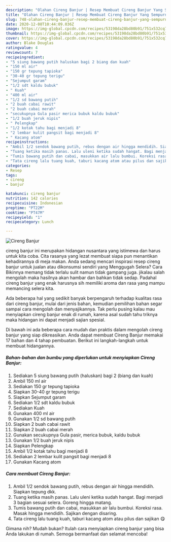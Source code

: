```yaml
---
description: "Olahan Cireng Banjur | Resep Membuat Cireng Banjur Yang Sempurna"
title: "Olahan Cireng Banjur | Resep Membuat Cireng Banjur Yang Sempurna"
slug: 748-olahan-cireng-banjur-resep-membuat-cireng-banjur-yang-sempurna
date: 2020-12-08T10:44:09.036Z
image: https://img-global.cpcdn.com/recipes/53198da28bd80b91/751x532cq70/cireng-banjur-foto-resep-utama.jpg
thumbnail: https://img-global.cpcdn.com/recipes/53198da28bd80b91/751x532cq70/cireng-banjur-foto-resep-utama.jpg
cover: https://img-global.cpcdn.com/recipes/53198da28bd80b91/751x532cq70/cireng-banjur-foto-resep-utama.jpg
author: Blake Douglas
ratingvalue: 4
reviewcount: 7
recipeingredient:
- "5 siung bawang putih haluskan bagi 2 biang dan kuah"
- "150 ml air"
- "150 gr tepung tapioka"
- "30-40 gr tepung terigu"
- "Sejumput garam"
- "1/2 sdt kaldu bubuk"
- " Kuah"
- "400 ml air"
- "1/2 sd bawang putih"
- "2 buah cabai rawit"
- "2 buah cabai merah"
- "secukupnya Gula pasir merica bubuk kaldu bubuk"
- "1/2 buah jeruk nipis"
- " Pelengkap"
- "1/2 kotak tahu bagi menjadi 8"
- "2 lembar kulit pangsit bagi menjadi 8"
- " Kacang atom"
recipeinstructions:
- "Ambil 1/2 sendok bawang putih, rebus dengan air hingga mendidih. Siapkan tepung dkk."
- "Tuang ketika masih panas. Lalu uleni ketika sudah hangat. Bagi menjadi 3 bagian sesuai selera. Goreng hingga matang."
- "Tumis bawang putih dan cabai, masukkan air lalu bumbui. Koreksi rasa. Masak hingga mendidih. Sajikan dengan disaring."
- "Tata cireng lalu tuang kuah, taburi kacang atom atau pilus dan sajikan 😋"
categories:
- Resep
tags:
- cireng
- banjur

katakunci: cireng banjur 
nutrition: 142 calories
recipecuisine: Indonesian
preptime: "PT22M"
cooktime: "PT47M"
recipeyield: "1"
recipecategory: Lunch

---
```



![Cireng Banjur](https://img-global.cpcdn.com/recipes/53198da28bd80b91/751x532cq70/cireng-banjur-foto-resep-utama.jpg)


cireng banjur ini merupakan hidangan nusantara yang istimewa dan harus untuk kita coba. Cita rasanya yang lezat membuat siapa pun menantikan kehadirannya di meja makan.
Anda sedang mencari inspirasi resep cireng banjur untuk jualan atau dikonsumsi sendiri yang Menggugah Selera? Cara Bikinnya memang tidak terlalu sulit namun tidak gampang juga. jikalau salah mengolah maka hasilnya akan hambar dan bahkan tidak sedap. Padahal cireng banjur yang enak harusnya sih memiliki aroma dan rasa yang mampu memancing selera kita.



Ada beberapa hal yang sedikit banyak berpengaruh terhadap kualitas rasa dari cireng banjur, mulai dari jenis bahan, kemudian pemilihan bahan segar sampai cara mengolah dan menyajikannya. Tak perlu pusing kalau mau menyiapkan cireng banjur enak di rumah, karena asal sudah tahu triknya maka hidangan ini dapat menjadi sajian spesial.


Di bawah ini ada beberapa cara mudah dan praktis dalam mengolah cireng banjur yang siap dikreasikan. Anda dapat membuat Cireng Banjur memakai 17 bahan dan 4 tahap pembuatan. Berikut ini langkah-langkah untuk membuat hidangannya.

<!--inarticleads1-->

##### Bahan-bahan dan bumbu yang diperlukan untuk menyiapkan Cireng Banjur:

1. Sediakan 5 siung bawang putih (haluskan) bagi 2 (biang dan kuah)
1. Ambil 150 ml air
1. Sediakan 150 gr tepung tapioka
1. Siapkan 30-40 gr tepung terigu
1. Siapkan Sejumput garam
1. Sediakan 1/2 sdt kaldu bubuk
1. Sediakan  Kuah
1. Gunakan 400 ml air
1. Gunakan 1/2 sd bawang putih
1. Siapkan 2 buah cabai rawit
1. Siapkan 2 buah cabai merah
1. Gunakan secukupnya Gula pasir, merica bubuk, kaldu bubuk
1. Gunakan 1/2 buah jeruk nipis
1. Siapkan  Pelengkap
1. Ambil 1/2 kotak tahu bagi menjadi 8
1. Sediakan 2 lembar kulit pangsit bagi menjadi 8
1. Gunakan  Kacang atom




<!--inarticleads2-->

##### Cara membuat Cireng Banjur:

1. Ambil 1/2 sendok bawang putih, rebus dengan air hingga mendidih. Siapkan tepung dkk.
1. Tuang ketika masih panas. Lalu uleni ketika sudah hangat. Bagi menjadi 3 bagian sesuai selera. Goreng hingga matang.
1. Tumis bawang putih dan cabai, masukkan air lalu bumbui. Koreksi rasa. Masak hingga mendidih. Sajikan dengan disaring.
1. Tata cireng lalu tuang kuah, taburi kacang atom atau pilus dan sajikan 😋




Gimana nih? Mudah bukan? Itulah cara menyiapkan cireng banjur yang bisa Anda lakukan di rumah. Semoga bermanfaat dan selamat mencoba!
